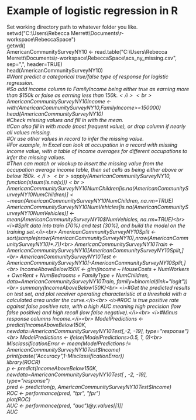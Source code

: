 # Example of logistic regression in R
Set working directory path to whatever folder you like.<br>
setwd("C:\\Users\\Rebecca Merrett\\Documents\\r-workspace\\RebeccaSpace")<br>
getwd()<br>
AmericanCommunitySurveyNY10 <- read.table("C:\\Users\\Rebecca Merrett\\Documents\\r-workspace\\RebeccaSpace\\acs_ny_missing.csv", sep=",", header=TRUE)<br>
head(AmericanCommunitySurveyNY10)<br>
<i>#Want predict a categorical true/false type of response for logistic regression.</i><br>
<i>#So add income column to FamilyIncome being either true as earning more than $150k or false as earning less than $150k.</i><br>
AmericanCommunitySurveyNY10$Income <- with(AmericanCommunitySurveyNY10,FamilyIncome>=150000)<br>
head(AmericanCommunitySurveyNY10)<br>
<i>#Check missing values and fill in with the mean.</i><br>
<i>#Can also fill in with mode (most frequent value), or drop column if nearly all values missing.</i><br>
<i>#Or use other values in record to infer the missing value.</i><br>
<i>#For example, in Excel can look at occupation in a record with missing income value, with a table of income averages for different occupations to infer the missing values.</i><br>
<i>#Then can match or vlookup to insert the missing value from the occupation average income table, then set cells as being either above or below $150k.</i><br>
sapply(AmericanCommunitySurveyNY10,function(x) sum(is.na(x)))<br>
AmericanCommunitySurveyNY10$NumChildren[is.na(AmericanCommunitySurveyNY10$NumChildren)] <- mean(AmericanCommunitySurveyNY10$NumChildren, na.rm=TRUE)<br>
AmericanCommunitySurveyNY10$NumVehicles[is.na(AmericanCommunitySurveyNY10$NumVehicles)] <- mean(AmericanCommunitySurveyNY10$NumVehicles, na.rm=TRUE)<br>
<i>#Split data into train (70%) and test (30%), and build the model on the training set.</i><br>
AmericanCommunitySurveyNY10Split <- sort(sample(nrow(AmericanCommunitySurveyNY10),nrow(AmericanCommunitySurveyNY10)*.7))<br>
AmericanCommunitySurveyNY10Train <- AmericanCommunitySurveyNY10[AmericanCommunitySurveyNY10Split,]<br>
AmericanCommunitySurveyNY10Test <- AmericanCommunitySurveyNY10[-AmericanCommunitySurveyNY10Split,]<br>
IncomeAboveBelow150K <- glm(Income ~ HouseCosts + NumWorkers + OwnRent + NumBedrooms + FamilyType +
NumChildren, data=AmericanCommunitySurveyNY10Train, family=binomial(link="logit"))<br>
summary(IncomeAboveBelow150K)<br>
<i>#Get the predicted results on test set, and plot receiver operating characteristic at a threshold with a calculated area under the curve.</i><br>
<i>#ROC is true positive rate against false positive rate, with a high AUC meaning high precision (low false positive) and high recall (low false negative).</i><br>
<i>#Minus response columns Income.</i><br>
ModelPredictions <- predict(IncomeAboveBelow150K, newdata=AmericanCommunitySurveyNY10Test[,-2, -19], type="response")<br>
ModelPredictions <- ifelse(ModelPredictions>0.5, 1, 0)<br>
MisclassificationError <- mean(ModelPredictions != AmericanCommunitySurveyNY10Test$Income)<br>
print(paste("Accuracy",1-MisclassificationError))<br>
library(ROCR)<br>
p <- predict(IncomeAboveBelow150K, newdata=AmericanCommunitySurveyNY10Test[ , -2, -19], type="response")<br>
pred <- prediction(p, AmericanCommunitySurveyNY10Test$Income)<br>
ROC <- performance(pred, "tpr", "fpr")<br>
plot(ROC)<br>
AUC <- performance(pred, "auc")@y.values[[1]]<br>
AUC
